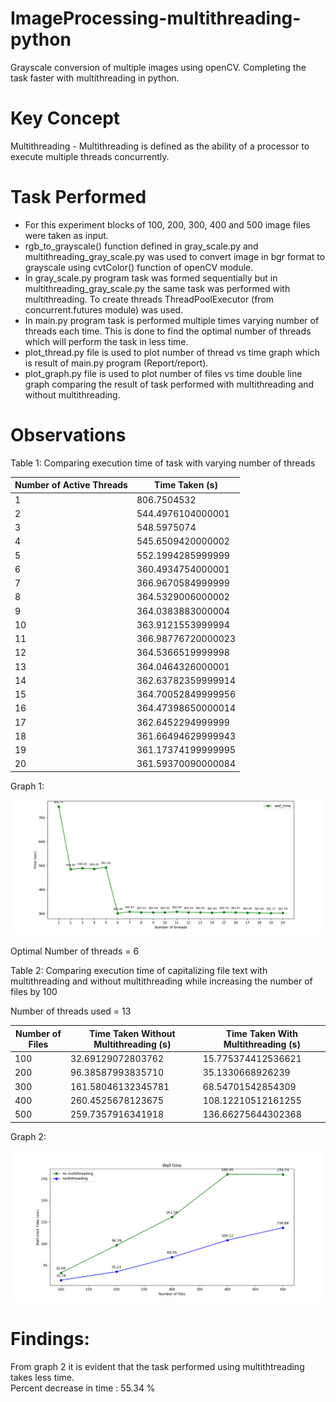 # ImageProcessing-multithreading-python
Grayscale conversion of multiple images using openCV. Completing the task faster with multithreading in python.

# Key Concept
Multithreading - Multithreading is defined as the ability of a processor to execute multiple threads concurrently.

# Task Performed

- For this experiment blocks of 100, 200, 300, 400 and 500 image files were taken as input.
- rgb_to_grayscale() function defined in gray_scale.py and multithreading_gray_scale.py was used to convert image in bgr format to grayscale using cvtColor() function of openCV module.
- In gray_scale.py program task was formed sequentially but in multithreading_gray_scale.py the same task was performed with multithreading. To create threads ThreadPoolExecutor (from concurrent.futures module) was used. 
- In main.py program task is performed multiple times varying number of threads each time. This is done to find the optimal number of threads which will perform the task in less time.
- plot_thread.py file is used to plot number of thread vs time graph which is result of main.py program (Report/report).
- plot_graph.py file is used to plot  number of files vs time double line graph comparing the result of task performed with multithreading and without multithreading.

# Observations

Table 1: Comparing execution time of task with varying number of threads

Number of Active Threads | Time Taken (s)
-------------------------|--------------
1 | 806.7504532
2 | 544.4976104000001
3 | 548.5975074
4 | 545.6509420000002
5 | 552.1994285999999
6 | 360.4934754000001
7 | 366.9670584999999
8 | 364.5329006000002
9 | 364.0383883000004
10 | 363.9121553999994
11 | 366.98776720000023
12 | 364.5366519999998
13 | 364.0464326000001
14 | 362.63782359999914
15 | 364.70052849999956
16 | 364.47398650000014
17 | 362.6452294999999
18 | 361.66494629999943
19 | 361.17374199999995
20 | 361.59370090000084

Graph 1:

![alt text](https://github.com/jahnvi-tanwar/ImageProcessing-multithreading-python/blob/coder/Report/run1.png)

Optimal Number of threads = 6

Table 2: Comparing execution time of capitalizing file text with multithreading and without multithreading while increasing the number of files by 100 

Number of threads used = 13

Number of Files | Time Taken Without Multithreading (s) | Time Taken With Multithreading (s)
--------------- | ---------------------------------|-----------------------------------
100  | 32.69129072803762 | 15.775374412536621
200  | 96.38587993835710 | 35.1330668926239
300  | 161.58046132345781| 68.54701542854309
400  | 260.4525678123675 | 108.12210512161255
500  | 259.7357916341918 | 136.66275644302368

Graph 2:

![alt text](https://github.com/jahnvi-tanwar/ImageProcessing-multithreading-python/blob/coder/Compare/Figure_1.png)

# Findings:

From graph 2 it is evident that the task performed using multithtreading takes less time. 
<br/>Percent decrease in time : 55.34 %


